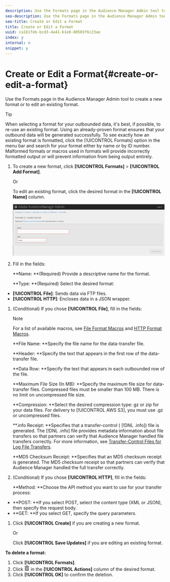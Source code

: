 ```yaml
---
description: Use the Formats page in the Audience Manager Admin tool to create a new format or to edit an existing format.
seo-description: Use the Formats page in the Audience Manager Admin tool to create a new format or to edit an existing format.
seo-title: Create or Edit a Format
title: Create or Edit a Format
uuid: ca1b1feb-bcd3-4a41-b1e8-80565f6c23ae
index: y
internal: n
snippet: y
---
```


# Create or Edit a Format{#create-or-edit-a-format}

Use the Formats page in the Audience Manager Admin tool to create a new format or to edit an existing format.

<!-- 

t_create_format.xml

 -->

>[!TIP]
>
>When selecting a format for your outbounded data, it's best, if possible, to re-use an existing format. Using an already-proven format ensures that your outbound data will be generated successfully. To see exactly how an existing format is formatted, click the [!UICONTROL Formats] option in the menu bar and search for your format either by name or by ID number. Malformed formats or macros used in formats will provide incorrectly formatted output or will prevent information from being output entirely.

1. To create a new format, click **[!UICONTROL Formats]** > **[!UICONTROL Add Format]**.

   Or

   To edit an existing format, click the desired format in the **[!UICONTROL Name]** column.

   ![](assets/create_format.png)

1. Fill in the fields:

   **Name: **(Required) Provide a descriptive name for the format.

   **Type: **(Required) Select the desired format:

* **[!UICONTROL File]**: Sends data via FTP files. 
* **[!UICONTROL HTTP]**: Encloses data in a JSON wrapper.

1. (Conditional) If you chose **[!UICONTROL File]**, fill in the fields:

   >[!NOTE]
   >
   >For a list of available macros, see [File Format Macros](../formats/file-formats.md#concept_A867101505074418A58DE325949E5089) and [HTTP Format Macros](../formats/web-formats.md#reference_C392124A5F3F42E49F8AADDBA601ADFE).

   **File Name: **Specify the file name for the data-transfer file.

   **Header: **Specify the text that appears in the first row of the data-transfer file.

   **Data Row: **Specify the text that appears in each outbounded row of the file.

   **Maximum File Size (In MB): **Specify the maximum file size for data-transfer files. Compressed files must be smaller than 100 MB. There is no limit on uncompressed file size.

   **Compression: **Select the desired compression type: gz or zip for your data files. For delivery to [!UICONTROL AWS S3], you must use .gz or uncompressed files.

   **.info Receipt: **Specifies that a transfer-control ( [!DNL .info]) file is generated. The [!DNL .info] file provides metadata information about file transfers so that partners can verify that Audience Manager handled file transfers correctly. For more information, see [Transfer-Control Files for Log File Transfers](https://marketing.adobe.com/resources/help/en_US/aam/c_s2s_add_transfer_control_files.html).

   **MD5 Checksum Receipt: **Specifies that an MD5 checksum receipt is generated. The MD5 checksum receipt so that partners can verify that Audience Manager handled the full transfer correctly. 
1. (Conditional) If you chose **[!UICONTROL HTTP]**, fill in the fields:

   **Method: **Choose the API method you want to use for your transfer process:

* **POST: **If you select POST, select the content type (XML or JSON), then specify the request body. 
* **GET: **If you select GET, specify the query parameters.

1. Click **[!UICONTROL Create]** if you are creating a new format.

   Or

   Click **[!UICONTROL Save Updates]** if you are editing an existing format. 

**To delete a format:**

1. Click **[!UICONTROL Formats]**. 
1. Click  ![](assets/icon_delete.png) in the **[!UICONTROL Actions]** column of the desired format. 
1. Click **[!UICONTROL OK]** to confirm the deletion.

